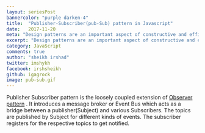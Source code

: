 ```yaml
---
layout: seriesPost
bannercolor: "purple darken-4"
title:  "Publisher-Subscriber(pub-Sub) pattern in Javascript"
date:   2017-11-20
meta: "Design patterns are an important aspect of constructive and efficient software development, irrespective of any software languages"
excerpt: "Design patterns are an important aspect of constructive and efficient software development, irrespective of any software languages"
category: JavaScript
comments: true
author: "sheikh irshad"
twitter: imshykh	
facebook: irshsheikh
github: igagrock
image: pub-sub.gif
---
```


Publisher Subscriber pattern is the loosely coupled extension of [Observer pattern](/posts/javascript/observer-pattern) . It introduces a message broker or Event Bus which acts as a bridge between a publisher(Subject) and various Subscribers. The topics are published by Subject for different kinds of events. The subscriber registers for the respective topics to get notified.





